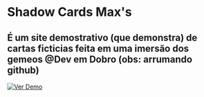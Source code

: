 # Shadow Cards Max's

## É um site demostrativo (que demonstra) de cartas ficticias feita em uma imersão dos gemeos @Dev em Dobro (obs: arrumando github)

[![Ver Demo](https://img.shields.io/badge/demo-online-green)](https://shadow-cards-maxs.vercel.app)

